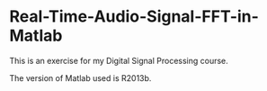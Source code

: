 # Real-Time-Audio-Signal-FFT-in-Matlab
This is an exercise for my Digital Signal Processing course.

The version of Matlab used is R2013b.
